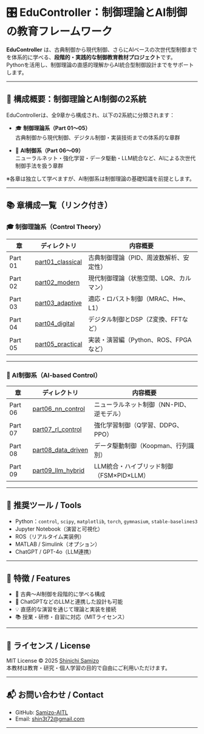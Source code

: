 # 🎛️ EduController：制御理論とAI制御の教育フレームワーク

**EduController** は、古典制御から現代制御、さらにAIベースの次世代型制御までを体系的に学べる、**段階的・実践的な制御教育教材プロジェクト**です。  
Pythonを活用し、制御理論の直感的理解からAI統合型制御設計までをサポートします。

---

## 🧭 構成概要：制御理論とAI制御の2系統

EduControllerは、全9章から構成され、以下の2系統に分類されます：

- 🎓 **制御理論系（Part 01〜05）**  
  古典制御から現代制御、デジタル制御・実装技術までの体系的な章群

- 🤖 **AI制御系（Part 06〜09）**  
  ニューラルネット・強化学習・データ駆動・LLM統合など、AIによる次世代制御手法を扱う章群

※各章は独立して学べますが、AI制御系は制御理論の基礎知識を前提とします。

---

## 📚 章構成一覧（リンク付き）

### 🎓 制御理論系（Control Theory）

| 章 | ディレクトリ | 内容概要 |
|----|----------------|----------|
| Part 01 | [part01_classical](./part01_classical/) | 古典制御理論（PID、周波数解析、安定性） |
| Part 02 | [part02_modern](./part02_modern/) | 現代制御理論（状態空間、LQR、カルマン） |
| Part 03 | [part03_adaptive](./part03_adaptive/) | 適応・ロバスト制御（MRAC、H∞、L1） |
| Part 04 | [part04_digital](./part04_digital/) | デジタル制御とDSP（Z変換、FFTなど） |
| Part 05 | [part05_practical](./part05_practical/) | 実装・演習編（Python、ROS、FPGAなど） |

---

### 🤖 AI制御系（AI-based Control）

| 章 | ディレクトリ | 内容概要 |
|----|----------------|----------|
| Part 06 | [part06_nn_control](./part06_nn_control/) | ニューラルネット制御（NN-PID、逆モデル） |
| Part 07 | [part07_rl_control](./part07_rl_control/) | 強化学習制御（Q学習、DDPG、PPO） |
| Part 08 | [part08_data_driven](./part08_data_driven/) | データ駆動制御（Koopman、行列識別） |
| Part 09 | [part09_llm_hybrid](./part09_llm_hybrid/) | LLM統合・ハイブリッド制御（FSM×PID×LLM） |

---

## 🔧 推奨ツール / Tools

- Python：`control`, `scipy`, `matplotlib`, `torch`, `gymnasium`, `stable-baselines3`
- Jupyter Notebook（演習と可視化）
- ROS（リアルタイム実装例）
- MATLAB / Simulink（オプション）
- ChatGPT / GPT-4o（LLM連携）

---

## 🚀 特徴 / Features

- 🔁 古典〜AI制御を段階的に学べる構成
- 🧠 ChatGPTなどのLLMと連携した設計も可能
- 💡 直感的な演習を通じて理論と実装を接続
- 📚 授業・研修・自習に対応（MITライセンス）

---

## 🔖 ライセンス / License

MIT License © 2025 [Shinichi Samizo](https://github.com/Samizo-AITL)  
本教材は教育・研究・個人学習の目的で自由にご利用いただけます。

---

## 📬 お問い合わせ / Contact

- GitHub: [Samizo-AITL](https://github.com/Samizo-AITL)  
- Email: [shin3t72@gmail.com](mailto:shin3t72@gmail.com)

---
